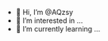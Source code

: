 - 👋 Hi, I’m @AQzsy
- 👀 I’m interested in ...
- 🌱 I’m currently learning ...



<!---
AQzsy/AQzsy is a ✨ special ✨ repository because its `README.md` (this file) appears on your GitHub profile.
You can click the Preview link to take a look at your changes.
--->
